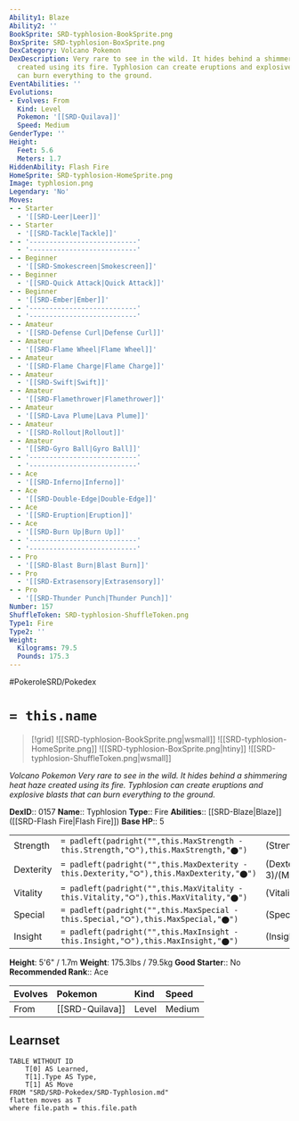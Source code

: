 ```yaml
---
Ability1: Blaze
Ability2: ''
BookSprite: SRD-typhlosion-BookSprite.png
BoxSprite: SRD-typhlosion-BoxSprite.png
DexCategory: Volcano Pokemon
DexDescription: Very rare to see in the wild. It hides behind a shimmering heat haze
  created using its fire. Typhlosion can create eruptions and explosive blasts that
  can burn everything to the ground.
EventAbilities: ''
Evolutions:
- Evolves: From
  Kind: Level
  Pokemon: '[[SRD-Quilava]]'
  Speed: Medium
GenderType: ''
Height:
  Feet: 5.6
  Meters: 1.7
HiddenAbility: Flash Fire
HomeSprite: SRD-typhlosion-HomeSprite.png
Image: typhlosion.png
Legendary: 'No'
Moves:
- - Starter
  - '[[SRD-Leer|Leer]]'
- - Starter
  - '[[SRD-Tackle|Tackle]]'
- - '---------------------------'
  - '---------------------------'
- - Beginner
  - '[[SRD-Smokescreen|Smokescreen]]'
- - Beginner
  - '[[SRD-Quick Attack|Quick Attack]]'
- - Beginner
  - '[[SRD-Ember|Ember]]'
- - '---------------------------'
  - '---------------------------'
- - Amateur
  - '[[SRD-Defense Curl|Defense Curl]]'
- - Amateur
  - '[[SRD-Flame Wheel|Flame Wheel]]'
- - Amateur
  - '[[SRD-Flame Charge|Flame Charge]]'
- - Amateur
  - '[[SRD-Swift|Swift]]'
- - Amateur
  - '[[SRD-Flamethrower|Flamethrower]]'
- - Amateur
  - '[[SRD-Lava Plume|Lava Plume]]'
- - Amateur
  - '[[SRD-Rollout|Rollout]]'
- - Amateur
  - '[[SRD-Gyro Ball|Gyro Ball]]'
- - '---------------------------'
  - '---------------------------'
- - Ace
  - '[[SRD-Inferno|Inferno]]'
- - Ace
  - '[[SRD-Double-Edge|Double-Edge]]'
- - Ace
  - '[[SRD-Eruption|Eruption]]'
- - Ace
  - '[[SRD-Burn Up|Burn Up]]'
- - '---------------------------'
  - '---------------------------'
- - Pro
  - '[[SRD-Blast Burn|Blast Burn]]'
- - Pro
  - '[[SRD-Extrasensory|Extrasensory]]'
- - Pro
  - '[[SRD-Thunder Punch|Thunder Punch]]'
Number: 157
ShuffleToken: SRD-typhlosion-ShuffleToken.png
Type1: Fire
Type2: ''
Weight:
  Kilograms: 79.5
  Pounds: 175.3
---
```


#PokeroleSRD/Pokedex

# `= this.name`

> [!grid]
> ![[SRD-typhlosion-BookSprite.png|wsmall]]
> ![[SRD-typhlosion-HomeSprite.png]]
> ![[SRD-typhlosion-BoxSprite.png|htiny]]
> ![[SRD-typhlosion-ShuffleToken.png|wsmall]]


*Volcano Pokemon*
*Very rare to see in the wild. It hides behind a shimmering heat haze created using its fire. Typhlosion can create eruptions and explosive blasts that can burn everything to the ground.*

**DexID**:: 0157
**Name**:: Typhlosion
**Type**:: Fire
**Abilities**:: [[SRD-Blaze|Blaze]] ([[SRD-Flash Fire|Flash Fire]])
**Base HP**:: 5

|           |                                                                                        |                                          |
| --------- | -------------------------------------------------------------------------------------- | ---------------------------------------- |
| Strength  | `= padleft(padright("",this.MaxStrength - this.Strength,"⭘"),this.MaxStrength,"⬤")`    | (Strength::2)/(MaxStrength::5)   |
| Dexterity | `= padleft(padright("",this.MaxDexterity - this.Dexterity,"⭘"),this.MaxDexterity,"⬤")` | (Dexterity:: 3)/(MaxDexterity::6) |
| Vitality  | `= padleft(padright("",this.MaxVitality - this.Vitality,"⭘"),this.MaxVitality,"⬤")`    | (Vitality::2)/(MaxVitality::5)   |
| Special   | `= padleft(padright("",this.MaxSpecial - this.Special,"⭘"),this.MaxSpecial,"⬤")`       | (Special::3)/(MaxSpecial::6)     |
| Insight   | `= padleft(padright("",this.MaxInsight - this.Insight,"⭘"),this.MaxInsight,"⬤")`       | (Insight::2)/(MaxInsight::5)     |

**Height**: 5'6" / 1.7m
**Weight**: 175.3lbs / 79.5kg
**Good Starter**:: No
**Recommended Rank**:: Ace

| Evolves   | Pokemon         | Kind   | Speed   |
|:----------|:----------------|:-------|:--------|
| From      | [[SRD-Quilava]] | Level  | Medium  |

## Learnset

```dataview
TABLE WITHOUT ID
    T[0] AS Learned,
    T[1].Type AS Type,
    T[1] AS Move
FROM "SRD/SRD-Pokedex/SRD-Typhlosion.md"
flatten moves as T
where file.path = this.file.path
```
